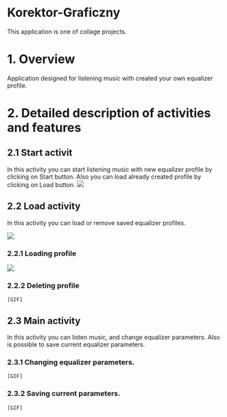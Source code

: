 # Korektor-Graficzny
This application is one of collage projects.


# 1. Overview
  Application designed for listening music with created your own equalizer profile.
  

# 2. Detailed description of activities and features

  ## 2.1 Start activit
   In this activity you can start listening music with new equalizer profile by clicking on Start button.
   Also you can load already created profile by clicking on Load button.
   ![](https://raw.githubusercontent.com/MarcinGrzeszczak-Portfolio/Korektor-Graficzny/master/screenshots/StartActivity.gif)
    
    
 ## 2.2 Load activity
   In this activity you can load or remove saved equalizer profiles.
    
   ![](https://raw.githubusercontent.com/MarcinGrzeszczak-Portfolio/Korektor-Graficzny/master/screenshots/LoadingActivity.png)

 
 
  ### 2.2.1 Loading profile
  ![](https://raw.githubusercontent.com/MarcinGrzeszczak-Portfolio/Korektor-Graficzny/master/screenshots/LoadingProfile.gif)
   
   
   ### 2.2.2 Deleting profile
    [GIF]

## 2.3 Main activity
   In this activity you can listen music, and change equalizer parameters.
   Also is possible to save current equalizer parameters.
   
   ### 2.3.1 Changing equalizer parameters.
    [GIF]
   
   ### 2.3.2 Saving current parameters.
    [GIF]
   
   
   
   
   

